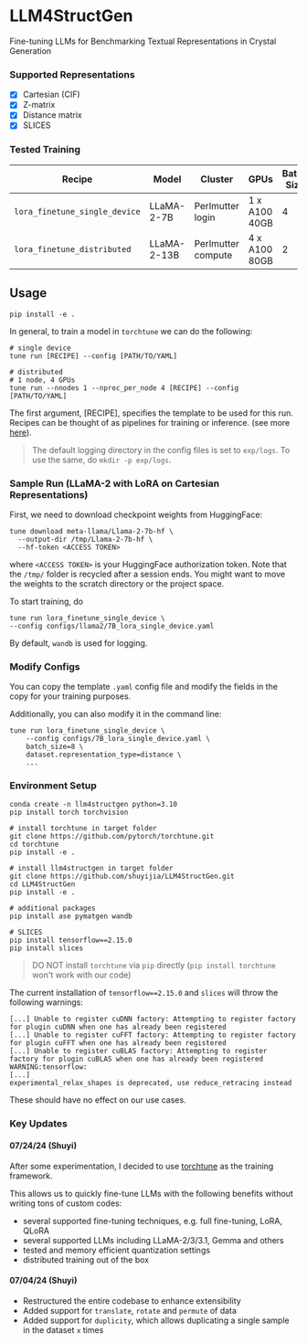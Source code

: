 # LLM4StructGen
Fine-tuning LLMs for Benchmarking Textual Representations in Crystal Generation

### Supported Representations
- [x] Cartesian (CIF)
- [x] Z-matrix
- [x] Distance matrix
- [x] SLICES

### Tested Training
| Recipe                      | Model       | Cluster                 | GPUs          | Batch Size | VRAM | Time (hrs) |
|-----------------------------|-------------|-------------------------|---------------|------------|---------------------|----------------------|
| `lora_finetune_single_device` | LLaMA-2-7B  | Perlmutter login   | 1 x A100 40GB | 4          | 15GB/GPU                | 1-2/epoch                |
| `lora_finetune_distributed`   | LLaMA-2-13B | Perlmutter compute | 4 x A100 80GB | 2          | 20GB/GPU                | 1 /epoch                   |

## Usage
```
pip install -e .
```

In general, to train a model in `torchtune` we can do the following:

```
# single device
tune run [RECIPE] --config [PATH/TO/YAML]

# distributed 
# 1 node, 4 GPUs
tune run --nnodes 1 --nproc_per_node 4 [RECIPE] --config [PATH/TO/YAML]
```

The first argument, [RECIPE], specifies the template to be used for this run. Recipes can be thought of as pipelines for training or inference. (see more [here](https://pytorch.org/torchtune/main/deep_dives/recipe_deepdive.html)).

> The default logging directory in the config files is set to `exp/logs`. To use the same, do `mkdir -p exp/logs`.

### Sample Run (LLaMA-2 with LoRA on Cartesian Representations)
First, we need to download checkpoint weights from HuggingFace:
```
tune download meta-llama/Llama-2-7b-hf \
  --output-dir /tmp/Llama-2-7b-hf \
  --hf-token <ACCESS TOKEN>
```
where `<ACCESS TOKEN>` is your HuggingFace authorization token. Note that the `/tmp/` folder is recycled after a session ends. You might want to move the weights to the scratch directory or the project space.

To start training, do

```
tune run lora_finetune_single_device \
--config configs/llama2/7B_lora_single_device.yaml
```

By default, `wandb` is used for logging.

### Modify Configs
You can copy the template `.yaml` config file and modify the fields in the copy for your training purposes. 

Additionally, you can also modify it in the command line:

```
tune run lora_finetune_single_device \
    --config configs/7B_lora_single_device.yaml \
    batch_size=8 \
    dataset.representation_type=distance \
    ...
```

### Environment Setup
```
conda create -n llm4structgen python=3.10
pip install torch torchvision

# install torchtune in target folder
git clone https://github.com/pytorch/torchtune.git
cd torchtune
pip install -e .

# install llm4structgen in target folder
git clone https://github.com/shuyijia/LLM4StructGen.git
cd LLM4StructGen
pip install -e .

# additional packages
pip install ase pymatgen wandb

# SLICES
pip install tensorflow==2.15.0
pip install slices
```

> DO NOT install `torchtune` via `pip` directly (`pip install torchtune` won't work with our code)

The current installation of `tensorflow==2.15.0` and `slices` will throw the following warnings:

```
[...] Unable to register cuDNN factory: Attempting to register factory for plugin cuDNN when one has already been registered
[...] Unable to register cuFFT factory: Attempting to register factory for plugin cuFFT when one has already been registered
[...] Unable to register cuBLAS factory: Attempting to register factory for plugin cuBLAS when one has already been registered
WARNING:tensorflow:
[...]
experimental_relax_shapes is deprecated, use reduce_retracing instead
```

These should have no effect on our use cases.

### Key Updates
#### 07/24/24 (Shuyi)
After some experimentation, I decided to use [torchtune](https://github.com/pytorch/torchtune) as the training framework. 

This allows us to quickly fine-tune LLMs with the following benefits without writing tons of custom codes:
- several supported fine-tuning techniques, e.g. full fine-tuning, LoRA, QLoRA
- several supported LLMs including LLaMA-2/3/3.1, Gemma and others 
- tested and memory efficient quantization settings
- distributed training out of the box 

#### 07/04/24 (Shuyi)
- Restructured the entire codebase to enhance extensibility
- Added support for `translate`, `rotate` and `permute` of data
- Added support for `duplicity`, which allows duplicating a single sample in the dataset `x` times